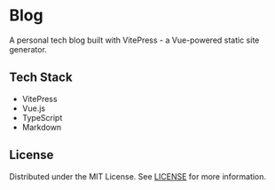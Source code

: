 # Blog

A personal tech blog built with VitePress - a Vue-powered static site generator.

## Tech Stack

- VitePress
- Vue.js
- TypeScript
- Markdown

## License

Distributed under the MIT License. See [LICENSE](https://github.com/nakita628/blog?tab=MIT-1-ov-file) for more information.